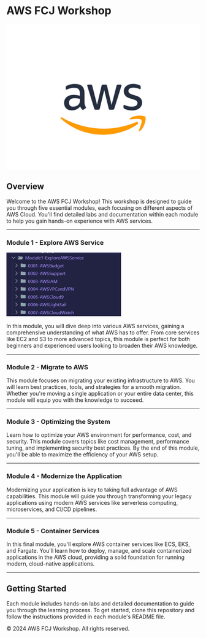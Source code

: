 # AWS FCJ Workshop

<img src ="./Image/aws-logo.jpg" width="600">

## Overview

Welcome to the AWS FCJ Workshop! This workshop is designed to guide you through five essential modules, each focusing on different aspects of AWS Cloud. You'll find detailed labs and documentation within each module to help you gain hands-on experience with AWS services.

---

### Module 1 - Explore AWS Service

<img src ="./Image/Module1.jpg" width="299">


In this module, you will dive deep into various AWS services, gaining a comprehensive understanding of what AWS has to offer. From core services like EC2 and S3 to more advanced topics, this module is perfect for both beginners and experienced users looking to broaden their AWS knowledge.

---

### Module 2 - Migrate to AWS


This module focuses on migrating your existing infrastructure to AWS. You will learn best practices, tools, and strategies for a smooth migration. Whether you're moving a single application or your entire data center, this module will equip you with the knowledge to succeed.

---

### Module 3 - Optimizing the System


Learn how to optimize your AWS environment for performance, cost, and security. This module covers topics like cost management, performance tuning, and implementing security best practices. By the end of this module, you'll be able to maximize the efficiency of your AWS setup.

---

### Module 4 - Modernize the Application


Modernizing your application is key to taking full advantage of AWS capabilities. This module will guide you through transforming your legacy applications using modern AWS services like serverless computing, microservices, and CI/CD pipelines.

---

### Module 5 - Container Services


In this final module, you'll explore AWS container services like ECS, EKS, and Fargate. You'll learn how to deploy, manage, and scale containerized applications in the AWS cloud, providing a solid foundation for running modern, cloud-native applications.

---

## Getting Started

Each module includes hands-on labs and detailed documentation to guide you through the learning process. To get started, clone this repository and follow the instructions provided in each module's README file.


© 2024 AWS FCJ Workshop. All rights reserved.
